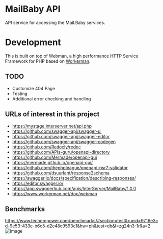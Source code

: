 # MailBaby API

API service for accessing the Mail.Baby services.

# Development

This is built on top of Webman, a high performance HTTP Service Framework for PHP based on [Workerman](https://github.com/walkor/workerman).

## TODO

* Customize 404 Page
* Testing
* Additional error checking and handling   

## URLs of interest in this project

* https://mystage.interserver.net/api.php
* https://github.com/swagger-api/swagger-ui
* https://github.com/swagger-api/swagger-editor
* https://github.com/swagger-api/swagger-codegen
* https://github.com/Redocly/redoc
* https://github.com/APIs-guru/openapi-directory
* https://github.com/Mermade/openapi-gui
* https://mermade.github.io/openapi-gui/
* https://github.com/thephpleague/openapi-psr7-validator
* https://github.com/dsuurlant/response2schema
* https://swagger.io/docs/specification/describing-responses/
* https://editor.swagger.io/
* https://app.swaggerhub.com/apis/InterServer/MailBaby/1.0.0
* https://www.workerman.net/doc/webman

## Benchmarks
https://www.techempower.com/benchmarks/#section=test&runid=9716e3cd-9e53-433c-b6c5-d2c48c9593c1&hw=ph&test=db&l=zg24n3-1r&a=2
![image](https://user-images.githubusercontent.com/6073368/96447814-120fc980-1245-11eb-938d-6ea408716c72.png)

